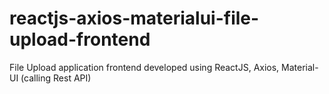 # reactjs-axios-materialui-file-upload-frontend
File Upload application frontend developed using ReactJS, Axios, Material-UI (calling Rest API)
